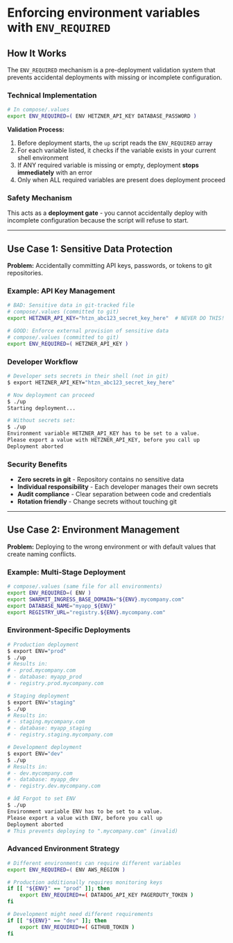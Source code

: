 # Enforcing environment variables with `ENV_REQUIRED` 

## How It Works

The `ENV_REQUIRED` mechanism is a pre-deployment validation system that prevents accidental deployments with missing or incomplete configuration.

### Technical Implementation
```bash
# In compose/.values
export ENV_REQUIRED=( ENV HETZNER_API_KEY DATABASE_PASSWORD )
```

**Validation Process:**
1. Before deployment starts, the `up` script reads the `ENV_REQUIRED` array
2. For each variable listed, it checks if the variable exists in your current shell environment
3. If ANY required variable is missing or empty, deployment **stops immediately** with an error
4. Only when ALL required variables are present does deployment proceed

### Safety Mechanism
This acts as a **deployment gate** - you cannot accidentally deploy with incomplete configuration because the script will refuse to start.

---

## Use Case 1: Sensitive Data Protection

**Problem:** Accidentally committing API keys, passwords, or tokens to git repositories.

### Example: API Key Management
```bash
# BAD: Sensitive data in git-tracked file
# compose/.values (committed to git)
export HETZNER_API_KEY="htzn_abc123_secret_key_here"  # NEVER DO THIS!

# GOOD: Enforce external provision of sensitive data
# compose/.values (committed to git)
export ENV_REQUIRED=( HETZNER_API_KEY )
```

### Developer Workflow
```bash
# Developer sets secrets in their shell (not in git)
$ export HETZNER_API_KEY="htzn_abc123_secret_key_here"

# Now deployment can proceed
$ ./up
Starting deployment...

# Without secrets set:
$ ./up
Environment variable HETZNER_API_KEY has to be set to a value.
Please export a value with HETZNER_API_KEY, before you call up
Deployment aborted
```

### Security Benefits
- **Zero secrets in git** - Repository contains no sensitive data
- **Individual responsibility** - Each developer manages their own secrets
- **Audit compliance** - Clear separation between code and credentials
- **Rotation friendly** - Change secrets without touching git

---

## Use Case 2: Environment Management

**Problem:** Deploying to the wrong environment or with default values that create naming conflicts.

### Example: Multi-Stage Deployment
```bash
# compose/.values (same file for all environments)
export ENV_REQUIRED=( ENV )
export SWARMIT_INGRESS_BASE_DOMAIN="${ENV}.mycompany.com"
export DATABASE_NAME="myapp_${ENV}"
export REGISTRY_URL="registry.${ENV}.mycompany.com"
```

### Environment-Specific Deployments
```bash
# Production deployment
$ export ENV="prod"
$ ./up
# Results in:
# - prod.mycompany.com
# - database: myapp_prod
# - registry.prod.mycompany.com

# Staging deployment  
$ export ENV="staging"
$ ./up
# Results in:
# - staging.mycompany.com
# - database: myapp_staging
# - registry.staging.mycompany.com

# Development deployment
$ export ENV="dev"
$ ./up
# Results in:
# - dev.mycompany.com
# - database: myapp_dev
# - registry.dev.mycompany.com

# âŒ Forgot to set ENV
$ ./up
Environment variable ENV has to be set to a value.
Please export a value with ENV, before you call up
Deployment aborted
# This prevents deploying to ".mycompany.com" (invalid)
```

### Advanced Environment Strategy
```bash
# Different environments can require different variables
export ENV_REQUIRED=( ENV AWS_REGION )

# Production additionally requires monitoring keys
if [[ "${ENV}" == "prod" ]]; then
    export ENV_REQUIRED+=( DATADOG_API_KEY PAGERDUTY_TOKEN )
fi

# Development might need different requirements
if [[ "${ENV}" == "dev" ]]; then
    export ENV_REQUIRED+=( GITHUB_TOKEN )
fi
```